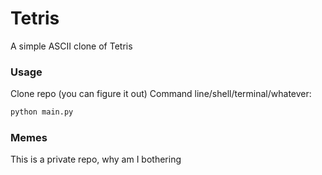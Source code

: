 # Tetris #
A simple ASCII clone of Tetris

### Usage ###
Clone repo (you can figure it out)
Command line/shell/terminal/whatever:
```sh
python main.py
```

### Memes ###
This is a private repo, why am I bothering